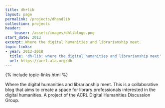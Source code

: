 ```yaml
---
title: dh+lib
layout: page
permalink: /projects/dhandlib
collection: projects
header:
    teaser: /assets/images/dhliblogo.png
start_date: 2012
excerpt: Where the digital humanities and librarianship meet.
topic-links:
- year: 2012-2018
  title: 'dh+lib: where the digital humanities and librarianship meet'
  url: https://acrl.ala.org/dh
---
```


{% include topic-links.html %}

Where the digital humanities and librarianship meet. This is a collaborative blog that aims to create a space for library professionals interested in the digital humanities. A project of the ACRL Digital Humanities Discussion Group.

